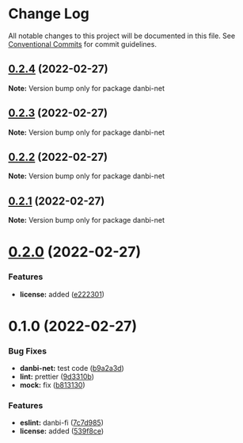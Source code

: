 # Change Log

All notable changes to this project will be documented in this file.
See [Conventional Commits](https://conventionalcommits.org) for commit guidelines.

## [0.2.4](https://github.com/danbi-fi/packages/compare/danbi-net@0.2.3...danbi-net@0.2.4) (2022-02-27)

**Note:** Version bump only for package danbi-net





## [0.2.3](https://github.com/danbi-fi/packages/compare/danbi-net@0.2.2...danbi-net@0.2.3) (2022-02-27)

**Note:** Version bump only for package danbi-net





## [0.2.2](https://github.com/danbi-fi/packages/compare/danbi-net@0.2.1...danbi-net@0.2.2) (2022-02-27)

**Note:** Version bump only for package danbi-net





## [0.2.1](https://github.com/danbi-fi/packages/compare/danbi-net@0.2.0...danbi-net@0.2.1) (2022-02-27)

**Note:** Version bump only for package danbi-net





# [0.2.0](https://github.com/danbi-fi/packages/compare/danbi-net@0.1.0...danbi-net@0.2.0) (2022-02-27)


### Features

* **license:** added ([e222301](https://github.com/danbi-fi/packages/commit/e2223015ba5bb7c387cdbb2a15df2b4d7e4f8268))





# 0.1.0 (2022-02-27)


### Bug Fixes

* **danbi-net:** test code ([b9a2a3d](https://github.com/danbi-fi/packages/commit/b9a2a3d999c2b9ead131ce4b5a04e9b8142b43be))
* **lint:** prettier ([9d3310b](https://github.com/danbi-fi/packages/commit/9d3310bc76af8e2b49ee4d55d25d47430ffbafeb))
* **mock:** fix ([b813130](https://github.com/danbi-fi/packages/commit/b81313069a3d8a08b73efcd099b14d50fca39859))


### Features

* **eslint:** danbi-fi ([7c7d985](https://github.com/danbi-fi/packages/commit/7c7d9851e68f94b77d3ca645f9d0c06afb6b8c54))
* **license:** added ([539f8ce](https://github.com/danbi-fi/packages/commit/539f8cec0db60723bba26dc214dcc68da0d12c31))
